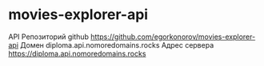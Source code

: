 # movies-explorer-api
API
Репозиторий github https://github.com/egorkonorov/movies-explorer-api
Домен diploma.api.nomoredomains.rocks
Адрес сервера https://diploma.api.nomoredomains.rocks
